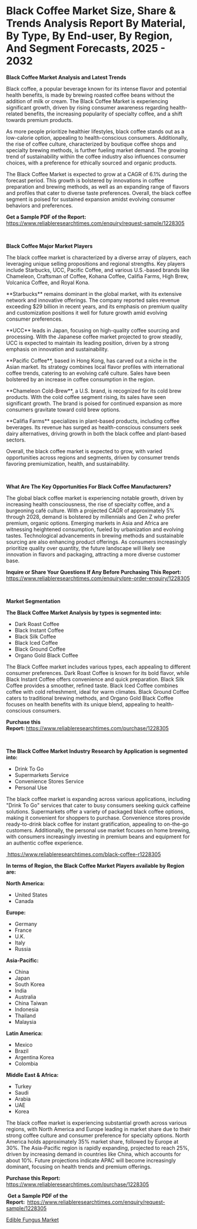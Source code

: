 <p><h1>Black Coffee Market Size, Share & Trends Analysis Report By Material, By Type, By End-user, By Region, And Segment Forecasts, 2025 - 2032</h1></p><p><strong>Black Coffee Market Analysis and Latest Trends</strong></p>
<p><p>Black coffee, a popular beverage known for its intense flavor and potential health benefits, is made by brewing roasted coffee beans without the addition of milk or cream. The Black Coffee Market is experiencing significant growth, driven by rising consumer awareness regarding health-related benefits, the increasing popularity of specialty coffee, and a shift towards premium products. </p><p>As more people prioritize healthier lifestyles, black coffee stands out as a low-calorie option, appealing to health-conscious consumers. Additionally, the rise of coffee culture, characterized by boutique coffee shops and specialty brewing methods, is further fueling market demand. The growing trend of sustainability within the coffee industry also influences consumer choices, with a preference for ethically sourced and organic products.</p><p>The Black Coffee Market is expected to grow at a CAGR of 6.1% during the forecast period. This growth is bolstered by innovations in coffee preparation and brewing methods, as well as an expanding range of flavors and profiles that cater to diverse taste preferences. Overall, the black coffee segment is poised for sustained expansion amidst evolving consumer behaviors and preferences.</p></p>
<p><strong>Get a Sample PDF of the Report:&nbsp;</strong> <a href="https://www.reliableresearchtimes.com/enquiry/request-sample/1228305?utm_campaign=2473&utm_medium=2&utm_source=Github&utm_content=ia&utm_term=14022025&utm_id=black-coffee">https://www.reliableresearchtimes.com/enquiry/request-sample/1228305</a></p>
<p>&nbsp;</p>
<p><strong>Black Coffee Major Market Players</strong></p>
<p><p>The black coffee market is characterized by a diverse array of players, each leveraging unique selling propositions and regional strengths. Key players include Starbucks, UCC, Pacific Coffee, and various U.S.-based brands like Chameleon, Craftsman of Coffee, Kohana Coffee, Califia Farms, High Brew, Volcanica Coffee, and Royal Kona.</p><p>**Starbucks** remains dominant in the global market, with its extensive network and innovative offerings. The company reported sales revenue exceeding $29 billion in recent years, and its emphasis on premium quality and customization positions it well for future growth amid evolving consumer preferences.</p><p>**UCC** leads in Japan, focusing on high-quality coffee sourcing and processing. With the Japanese coffee market projected to grow steadily, UCC is expected to maintain its leading position, driven by a strong emphasis on innovation and sustainability.</p><p>**Pacific Coffee**, based in Hong Kong, has carved out a niche in the Asian market. Its strategy combines local flavor profiles with international coffee trends, catering to an evolving café culture. Sales have been bolstered by an increase in coffee consumption in the region.</p><p>**Chameleon Cold-Brew**, a U.S. brand, is recognized for its cold brew products. With the cold coffee segment rising, its sales have seen significant growth. The brand is poised for continued expansion as more consumers gravitate toward cold brew options.</p><p>**Califia Farms** specializes in plant-based products, including coffee beverages. Its revenue has surged as health-conscious consumers seek dairy alternatives, driving growth in both the black coffee and plant-based sectors.</p><p>Overall, the black coffee market is expected to grow, with varied opportunities across regions and segments, driven by consumer trends favoring premiumization, health, and sustainability.</p></p>
<p>&nbsp;</p>
<p><strong>What Are The Key Opportunities For Black Coffee Manufacturers?</strong></p>
<p><p>The global black coffee market is experiencing notable growth, driven by increasing health consciousness, the rise of specialty coffee, and a burgeoning café culture. With a projected CAGR of approximately 5% through 2028, demand is bolstered by millennials and Gen Z who prefer premium, organic options. Emerging markets in Asia and Africa are witnessing heightened consumption, fueled by urbanization and evolving tastes. Technological advancements in brewing methods and sustainable sourcing are also enhancing product offerings. As consumers increasingly prioritize quality over quantity, the future landscape will likely see innovation in flavors and packaging, attracting a more diverse customer base.</p></p>
<p><strong>Inquire or Share Your Questions If Any Before Purchasing This Report:</strong> <a href="https://www.reliableresearchtimes.com/enquiry/pre-order-enquiry/1228305?utm_campaign=2473&utm_medium=2&utm_source=Github&utm_content=ia&utm_term=14022025&utm_id=black-coffee">https://www.reliableresearchtimes.com/enquiry/pre-order-enquiry/1228305</a></p>
<p>&nbsp;</p>
<p><strong>Market Segmentation</strong></p>
<p><strong>The Black Coffee Market Analysis by types is segmented into:</strong></p>
<p><ul><li>Dark Roast Coffee</li><li>Black Instant Coffee</li><li>Black Silk Coffee</li><li>Black Iced Coffee</li><li>Black Ground Coffee</li><li>Organo Gold Black Coffee</li></ul></p>
<p><p>The Black Coffee market includes various types, each appealing to different consumer preferences. Dark Roast Coffee is known for its bold flavor, while Black Instant Coffee offers convenience and quick preparation. Black Silk Coffee provides a smoother, refined taste. Black Iced Coffee combines coffee with cold refreshment, ideal for warm climates. Black Ground Coffee caters to traditional brewing methods, and Organo Gold Black Coffee focuses on health benefits with its unique blend, appealing to health-conscious consumers.</p></p>
<p><strong>Purchase this Report:&nbsp;</strong><a href="https://www.reliableresearchtimes.com/purchase/1228305?utm_campaign=2473&utm_medium=2&utm_source=Github&utm_content=ia&utm_term=14022025&utm_id=black-coffee">https://www.reliableresearchtimes.com/purchase/1228305</a></p>
<p>&nbsp;</p>
<p><strong>The Black Coffee Market Industry Research by Application is segmented into:</strong></p>
<p><ul><li>Drink To Go</li><li>Supermarkets Service</li><li>Convenience Stores Service</li><li>Personal Use</li></ul></p>
<p><p>The black coffee market is expanding across various applications, including "Drink To Go" services that cater to busy consumers seeking quick caffeine solutions. Supermarkets offer a variety of packaged black coffee options, making it convenient for shoppers to purchase. Convenience stores provide ready-to-drink black coffee for instant gratification, appealing to on-the-go customers. Additionally, the personal use market focuses on home brewing, with consumers increasingly investing in premium beans and equipment for an authentic coffee experience.</p></p>
<p><a href="https://www.reliableresearchtimes.com/black-coffee-r1228305?utm_campaign=2473&utm_medium=2&utm_source=Github&utm_content=ia&utm_term=14022025&utm_id=black-coffee">&nbsp;https://www.reliableresearchtimes.com/black-coffee-r1228305</a></p>
<p><strong>In terms of Region, the Black Coffee Market Players available by Region are:</strong></p>
<p>
    <p> <strong> North America: </strong>
        <ul>
            <li>United States</li>
            <li>Canada</li>
        </ul>
        </p> 
    <p> <strong> Europe: </strong>
        <ul>
            <li>Germany</li>
            <li>France</li>
            <li>U.K.</li>
            <li>Italy</li>
            <li>Russia</li>
        </ul>
        </p> 
    <p> <strong> Asia-Pacific: </strong>
        <ul>
            <li>China</li>
            <li>Japan</li>
            <li>South Korea</li>
            <li>India</li>
            <li>Australia</li>
            <li>China Taiwan</li>
            <li>Indonesia</li>
            <li>Thailand</li>
            <li>Malaysia</li>
        </ul>
        </p> 
    <p> <strong> Latin America: </strong>
        <ul>
            <li>Mexico</li>
            <li>Brazil</li>
            <li>Argentina Korea</li>
            <li>Colombia</li>
        </ul>
        </p> 
    <p> <strong> Middle East & Africa: </strong>
        <ul>
            <li>Turkey</li>
            <li>Saudi</li>
            <li>Arabia</li>
            <li>UAE</li>
            <li>Korea</li>
        </ul>
    </p>
    </p>
<p><p>The black coffee market is experiencing substantial growth across various regions, with North America and Europe leading in market share due to their strong coffee culture and consumer preference for specialty options. North America holds approximately 35% market share, followed by Europe at 30%. The Asia-Pacific region is rapidly expanding, projected to reach 25%, driven by increasing demand in countries like China, which accounts for about 10%. Future projections indicate APAC will become increasingly dominant, focusing on health trends and premium offerings.</p></p>
<p><strong>Purchase this Report: </strong><a href="https://www.reliableresearchtimes.com/purchase/1228305?utm_campaign=2473&utm_medium=2&utm_source=Github&utm_content=ia&utm_term=14022025&utm_id=black-coffee">https://www.reliableresearchtimes.com/purchase/1228305</a></p>
<p>&nbsp;<strong>Get a Sample PDF of the Report:&nbsp;&nbsp;</strong><a href="https://www.reliableresearchtimes.com/enquiry/request-sample/1228305?utm_campaign=2473&utm_medium=2&utm_source=Github&utm_content=ia&utm_term=14022025&utm_id=black-coffee">https://www.reliableresearchtimes.com/enquiry/request-sample/1228305</a></p>
<p><strong></strong></p>
<p><p><a href="https://github.com/boitafbg/Market-Research-Report-List-1/blob/main/edible-fungus-market.md?utm_campaign=2473&utm_medium=2&utm_source=Github&utm_content=ia&utm_term=14022025&utm_id=black-coffee">Edible Fungus Market</a></p></p>